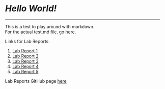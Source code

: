 # _**Hello World!**_
---  
This is a test to play around with markdown.  
For the actual test.md file, go [here](https://tamsaputra.github.io/cse15l-lab-reports/test.html).  
  
Links for Lab Reports:  
1. [Lab Report 1](https://tamsaputra.github.io/cse15l-lab-reports/lab-report-1-week1.html)
2. [Lab Report 2](https://tamsaputra.github.io/cse15l-lab-reports/lab-report-2-week3.html)
3. [Lab Report 3](https://tamsaputra.github.io/cse15l-lab-reports/lab-report-3-week5.html)
4. [Lab Report 4](https://tamsaputra.github.io/cse15l-lab-reports/lab-report-4-week7.html)
5. [Lab Report 5](https://tamsaputra.github.io/cse15l-lab-reports/lab-report-5-week9.html)
  
Lab Reports GitHub page [here](https://github.com/TamSaputra/cse15l-lab-reports)

